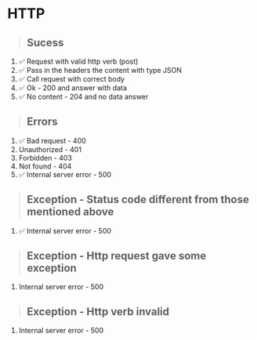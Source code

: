 # HTTP

> ## Sucess
1. ✅ Request with valid http verb (post) 
2. ✅ Pass in the headers the content with type JSON
3. ✅ Call request with correct body
4. ✅ Ok - 200 and answer with data
5. ✅ No content - 204 and no data answer

> ## Errors
1. ✅ Bad request - 400
2. Unauthorized - 401
3. Forbidden - 403
4. Not found - 404
5. ✅ Internal server error - 500

> ## Exception - Status code different from those mentioned above
1. ✅ Internal server error - 500

> ## Exception - Http request gave some exception
1. Internal server error - 500

> ## Exception - Http verb invalid
1. Internal server error - 500